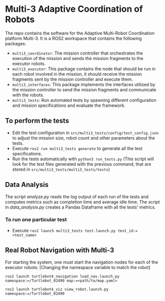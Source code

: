 # Multi-3 Adaptive Coordination of Robots

The repo contains the software for the Adaptive Multi-Robot Coordination platform Multi-3. It is a ROS2 workspace that contains the following packages:
* `multi3_coordinator`: The mission controller that orchestrates the execution of the mission and sends the mission fragments to the executor robots.
* `multi3_executor`: This package contains the node that should be run in each robot involved in the mission, it should receive the mission fragments sent by the mission controller and execute them.
* `multi3_interfaces`: This package implements the interfaces utilized by the mission controller to send the mission fragments and communicate with the robots.
* `multi3_tests`: Run automated tests by spawning different configuration and mission specifications and evaluate the framework.

## To perform the tests
* Edit the test configuration in `src/multi3_tests/config/test_config.json` to adjust the mission size, robot count and other parameters about the tests.
* Execute `ros2 run multi3_tests generate` to generate all the test specifications.
* Run the tests automatically with `python3 run_tests.py` (This script will look for the test files generated with the previous command, that are stored in `src/multi3_tests/multi3_tests/tests`)

## Data Analysis
The script *analyze.py* reads the log output of each run of the tests and computes metrics such as completion time and average idle time.
The script in *data_analysis.py* creates a Pandas Dataframe with all the tests' metrics.


### To run one particular test
* Execute `ros2 launch multi3_tests test.launch.py test_id:=<test_name>`


## Real Robot Navigation with Multi-3
For starting the system, one must start the navigation nodes for each of the executor robots:
[Changing the namespace variable to match the robot]
```
ros2 launch turtlebot4_navigation load_nav.launch.py namespace:=/Turtlebot_02490 map:=<path/to/map.yaml>
```

```
ros2 launch turtlebot4_viz view_robot.launch.py namespace:=/Turtlebot_02490
```

